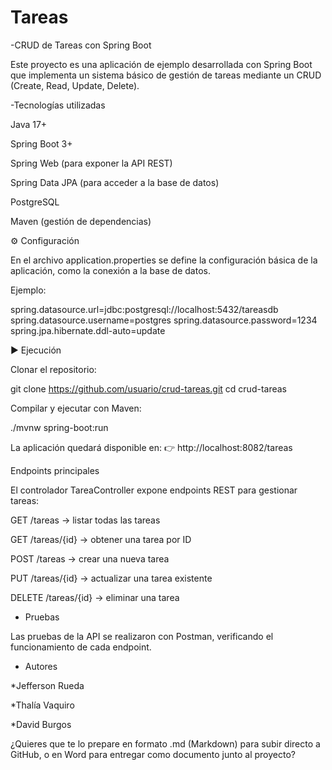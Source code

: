 # Tareas
-CRUD de Tareas con Spring Boot

Este proyecto es una aplicación de ejemplo desarrollada con Spring Boot que implementa un sistema básico de gestión de tareas mediante un CRUD (Create, Read, Update, Delete).

-Tecnologías utilizadas

Java 17+

Spring Boot 3+

Spring Web (para exponer la API REST)

Spring Data JPA (para acceder a la base de datos)

PostgreSQL

Maven (gestión de dependencias)

⚙ Configuración

En el archivo application.properties se define la configuración básica de la aplicación, como la conexión a la base de datos.

Ejemplo:

spring.datasource.url=jdbc:postgresql://localhost:5432/tareasdb
spring.datasource.username=postgres
spring.datasource.password=1234
spring.jpa.hibernate.ddl-auto=update

▶ Ejecución

Clonar el repositorio:

git clone https://github.com/usuario/crud-tareas.git
cd crud-tareas


Compilar y ejecutar con Maven:

./mvnw spring-boot:run


La aplicación quedará disponible en:
👉 http://localhost:8082/tareas

Endpoints principales

El controlador TareaController expone endpoints REST para gestionar tareas:

GET /tareas → listar todas las tareas

GET /tareas/{id} → obtener una tarea por ID

POST /tareas → crear una nueva tarea

PUT /tareas/{id} → actualizar una tarea existente

DELETE /tareas/{id} → eliminar una tarea

- Pruebas

Las pruebas de la API se realizaron con Postman, verificando el funcionamiento de cada endpoint.

- Autores

*Jefferson Rueda

*Thalía Vaquiro

*David Burgos

¿Quieres que te lo prepare en formato .md (Markdown) para subir directo a GitHub, o en Word para entregar como documento junto al proyecto?
